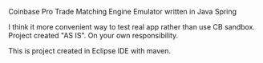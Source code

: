 Coinbase Pro Trade Matching Engine Emulator written in Java Spring

I think it more convenient way to test real app rather than use CB sandbox.
Project created "AS IS". On your own responsibility.

This is project created in Eclipse IDE with maven.

